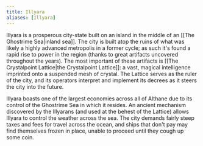 ```yaml
---
title: Illyara
aliases: [Illyara]
---
```

Illyara is a prosperous city-state built on an island in the middle of an [[The Ghostrime Sea|inland sea]]. The city is built atop the ruins of what was likely a highly advanced metropolis in a former cycle; as such it's found a rapid rise to power in the region (thanks to great artifacts uncovered throughout the years). The most important of these artifacts is [[The Crystalpoint Lattice|the Crystalpoint Lattice]]: a vast, magical intelligence imprinted onto a suspended mesh of crystal. The Lattice serves as the ruler of the city, and its operators interpret and implement its decrees as it steers the city into the future.

Illyara boasts one of the largest economies across all of Althane due to its control of the Ghostrime Sea in which it resides. An ancient mechanism discovered by the Illyarans (and used at the behest of the Lattice) allows Illyara to control the weather across the sea. The city demands fairly steep taxes and fees for travel across the ocean, and ships that don't pay may find themselves frozen in place, unable to proceed until they cough up some coin.
